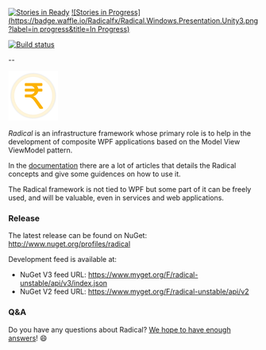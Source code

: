 [![Stories in Ready](https://badge.waffle.io/Radicalfx/Radical.Windows.Presentation.Unity3.png?label=ready&title=Ready)](http://waffle.io/Radicalfx/housekeeping)
[![Stories in Progress](https://badge.waffle.io/Radicalfx/Radical.Windows.Presentation.Unity3.png?label=in progress&title=In Progress)](http://waffle.io/Radicalfx/housekeeping)

[![Build status](https://ci.appveyor.com/api/projects/status/jwbxgfemwfobyt8a?svg=true)](https://ci.appveyor.com/project/radical-bot/radical-windows-presentation-unity3)

--

![Radical logo](Radical.png)

*Radical* is an infrastructure framework whose primary role is to help in the development of composite WPF applications based on the Model View ViewModel pattern.

In the [documentation](https://github.com/RadicalFx/radical/wiki)  there are a lot of articles that details the Radical concepts and give some guidences on how to use it.

The Radical framework is not tied to WPF but some part of it can be freely used, and will be valuable, even in services and web applications.

### Release

The latest release can be found on NuGet: http://www.nuget.org/profiles/radical

Development feed is available at: 
* NuGet V3 feed URL: https://www.myget.org/F/radical-unstable/api/v3/index.json
* NuGet V2 feed URL: https://www.myget.org/F/radical-unstable/api/v2

### Q&A

Do you have any questions about Radical? [We hope to have enough answers](https://groups.google.com/forum/#!forum/radical-mvvm-framework)! :smile:
